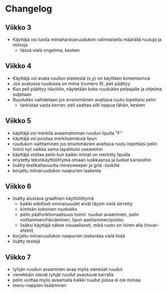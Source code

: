 # Changelog

## Viikko 3

- Käyttäjä voi luoda miinaharavaruudukon valinnaisella määrällä ruutuja ja miinoja
  - tässä vielä ongelmia, kesken

## Viikko 4

- Käyttäjä voi avata ruudun pisteestä (x,y) on käyttäen komentoriviä
- Jos avatussa ruudussa on miina (numero 9), peli päättyy
- Kun peli päättyy häviöön, näytetään koko ruudukko pelaajalle ja ohjelma suljetaan
- Ruudukko vaihdetaan jos ensimmäinen avattava ruutu lopettaisi pelin
  - tarkistaa vasta kerran: peli saattaa silti loppua tähän, kesken

## Viikko 5

- käyttäjä voi merkitä avaamattoman ruudun lipulla "F"
- käyttäjä voi poistaa merkitsemänsä lipun
- ruudukon vaihtaminen jos ensimmäinen avattava ruutu lopettaisi pelin toimii nyt vaikka sama tapahtuisi useammin
- käyttäjä voittaa pelin kun kaikki miinat on merkitty lipuilla
- eriytetty tekstikäyttöliittymä omaan luokkaansa ja luokat kansioihin
- lisätty testikattavuutta minesweeper ja grid -luokille
- korjattu miinaruudukon naapurien laskenta

## Viikko 6

- lisätty alustava graafinen käyttöliittymä
  - kaikki edelliset ominaisuudet eivät täysin vielä siirretty
  - kiinteän kokoinen ruudukko
  - pelin pääfunktionaalisuus toimii: ruudun avaaminen, pelin voittaminen/häviäminen, lipun asettaminen/poisto.
  - lisäksi käyttäjä näkee visuaalisesti, mikä ruutu on hiiren alla (hover-efekti)
- korjattu miinaruudukon naapurien laskentaa vielä lisää
- lisätty testejä

## Viikko 7

- tyhjän ruudun avaaminen avaa myös viereiset ruudut
- vierekkäin olevat tyhjät ruudut avautuvat kerralla
- pelin voittaa myös avaamalla kaikki ruudut joissa ei ole miinaa
- menu-nappien lisääminen
